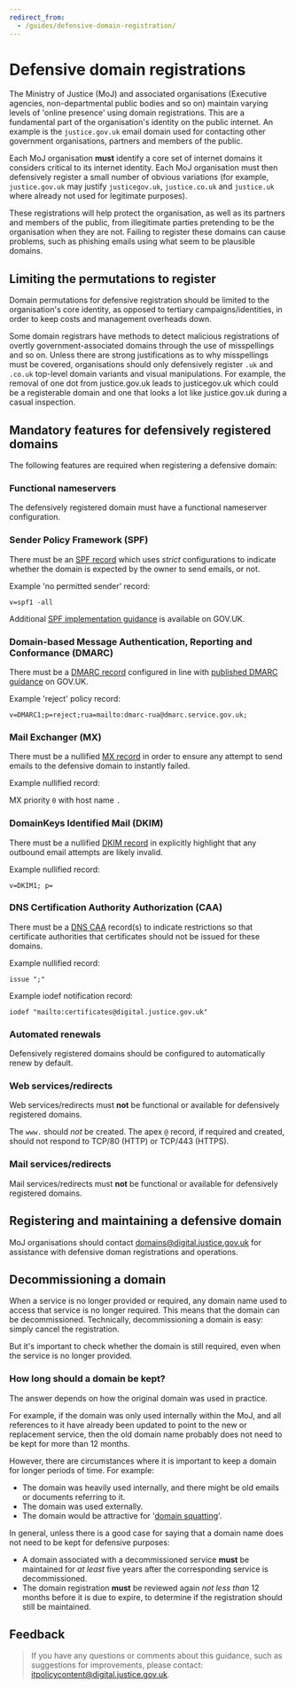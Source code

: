 ```yaml
---
redirect_from:
  - /guides/defensive-domain-registration/
---
```

# Defensive domain registrations

The Ministry of Justice \(MoJ\) and associated organisations \(Executive agencies, non-departmental public bodies and so on\) maintain varying levels of 'online presence' using domain registrations. This are a fundamental part of the organisation's identity on the public internet. An example is the `justice.gov.uk` email domain used for contacting other government organisations, partners and members of the public.

Each MoJ organisation **must** identify a core set of internet domains it considers critical to its internet identity. Each MoJ organisation must then defensively register a small number of obvious variations \(for example, `justice.gov.uk` may justify `justicegov.uk`, `justice.co.uk` and `justice.uk` where already not used for legitimate purposes\).

These registrations will help protect the organisation, as well as its partners and members of the public, from illegitimate parties pretending to be the organisation when they are not. Failing to register these domains can cause problems, such as phishing emails using what seem to be plausible domains.

## Limiting the permutations to register

Domain permutations for defensive registration should be limited to the organisation's core identity, as opposed to tertiary campaigns/identities, in order to keep costs and management overheads down.

Some domain registrars have methods to detect malicious registrations of overtly government-associated domains through the use of misspellings and so on. Unless there are strong justifications as to why misspellings must be covered, organisations should only defensively register `.uk` and `.co.uk` top-level domain variants and visual manipulations. For example, the removal of one dot from justice.gov.uk leads to justicegov.uk which could be a registerable domain and one that looks a lot like justice.gov.uk during a casual inspection.

## Mandatory features for defensively registered domains

The following features are required when registering a defensive domain:

### Functional nameservers

The defensively registered domain must have a functional nameserver configuration.

### Sender Policy Framework \(SPF\)

There must be an [SPF record](https://en.wikipedia.org/wiki/Sender_Policy_Framework) which uses *strict* configurations to indicate whether the domain is expected by the owner to send emails, or not.

Example 'no permitted sender' record:

`v=spf1 -all`

Additional [SPF implementation guidance](https://www.gov.uk/government/publications/email-security-standards/sender-policy-framework-spf) is available on GOV.UK.

### Domain-based Message Authentication, Reporting and Conformance \(DMARC\)

There must be a [DMARC record](https://en.wikipedia.org/wiki/DMARC) configured in line with [published DMARC guidance](https://www.gov.uk/government/publications/email-security-standards/domain-based-message-authentication-reporting-and-conformance-dmarc) on GOV.UK.

Example 'reject' policy record:

`v=DMARC1;p=reject;rua=mailto:dmarc-rua@dmarc.service.gov.uk;`

### Mail Exchanger \(MX\)

There must be a nullified [MX record](https://en.wikipedia.org/wiki/MX_record) in order to ensure any attempt to send emails to the defensive domain to instantly failed.

Example nullified record:

MX priority `0` with host name `.`

### DomainKeys Identified Mail \(DKIM\)

There must be a nullified [DKIM record](https://en.wikipedia.org/wiki/DomainKeys_Identified_Mail) in explicitly highlight that any outbound email attempts are likely invalid.

Example nullified record:

`v=DKIM1; p=`

### DNS Certification Authority Authorization \(CAA\)

There must be a [DNS CAA](https://en.wikipedia.org/wiki/DNS_Certification_Authority_Authorization) record\(s\) to indicate restrictions so that certificate authorities that certificates should not be issued for these domains.

Example nullified record:

`issue ";"`

Example iodef notification record:

`iodef "mailto:certificates@digital.justice.gov.uk"`

### Automated renewals

Defensively registered domains should be configured to automatically renew by default.

### Web services/redirects

Web services/redirects must **not** be functional or available for defensively registered domains.

The `www.` should *not* be created. The apex `@` record, if required and created, should not respond to TCP/80 \(HTTP\) or TCP/443 \(HTTPS\).

### Mail services/redirects

Mail services/redirects must **not** be functional or available for defensively registered domains.

## Registering and maintaining a defensive domain

MoJ organisations should contact [domains@digital.justice.gov.uk](mailto://domains@digital.justice.gov.uk) for assistance with defensive doman registrations and operations.

## Decommissioning a domain

When a service is no longer provided or required, any domain name used to access that service is no longer required. This means that the domain can be decommissioned. Technically, decommissioning a domain is easy: simply cancel the registration.

But it's important to check whether the domain is still required, even when the service is no longer provided.

### How long should a domain be kept?

The answer depends on how the original domain was used in practice.

For example, if the domain was only used internally within the MoJ, and all references to it have already been updated to point to the new or replacement service, then the old domain name probably does not need to be kept for more than 12 months.

However, there are circumstances where it is important to keep a domain for longer periods of time. For example:

-   The domain was heavily used internally, and there might be old emails or documents referring to it.
-   The domain was used externally.
-   The domain would be attractive for '[domain squatting](https://en.wikipedia.org/wiki/Cybersquatting)'.

In general, unless there is a good case for saying that a domain name does not need to be kept for defensive purposes:

-   A domain associated with a decommissioned service **must** be maintained for *at least* five years after the corresponding service is decommissioned.
-   The domain registration **must** be reviewed again *not less than* 12 months before it is due to expire, to determine if the registration should still be maintained.

## Feedback

> If you have any questions or comments about this guidance, such as suggestions for improvements, please contact: [itpolicycontent@digital.justice.gov.uk](mailto:itpolicycontent@digital.justice.gov.uk).

